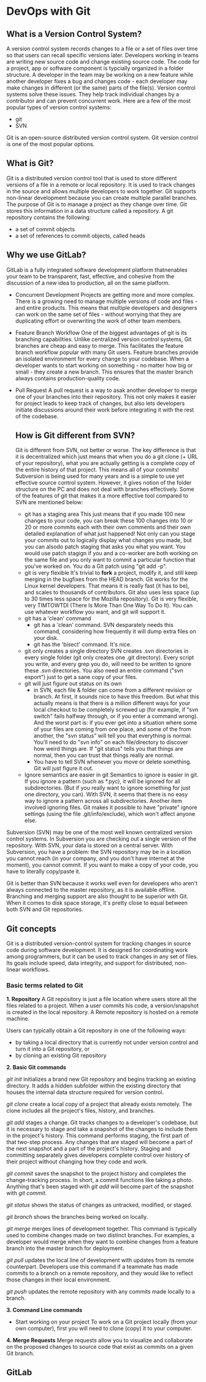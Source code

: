 # DevOps with Git #

## What is a Version Control System? ##
A version control system records changes to a file or a set of files over time so that users can recall specific versions later. Developers working in teams are writing new source code and change existing source code. The code for a project, app or software component is typcially organized in a folder structure. A developer in the team may be working on a new feature while another developer fixes a bug and changes code - each developer may make changes in different (or the same) parts of the file(s).
Version control systems solve these issues. They help track individual changes by a contributor and can prevent concurrent work.
Here are a few of the most popular types of version control systems:
* git
* SVN

Git is an open-source distributed version control system. Git version control is one of the most popular options.

## What is Git? ##
Git is a distributed version control tool that is used to store different versions of a file in a remote or local repository. It is used to track changes in the source and allows multiple developers to work together.
Git supports non-linear development because you can create multiple parallel branches. The purpose of Git is to manage a project as they change over time. Git stores this information in a data structure called a repository. 
A git repository contains the following:
- a set of commit objects
- a set of references to commit objects, called heads

## Why we use GitLab? ##
GitLab is a fully integrated software development platform thatnenables your team to be transparent, fast, effective, and cohesive from the discussion of a new idea to production, all on the same platform.

- Concurrent Development
  Projects are getting more and more complex. There is a growing need to manage multiple versions of code and files - and entire products.
  This means that multiple developers and designers can work on the same set of files - without worrying that they are duplicating effort or overwriting the work of other team members.

- Feature Branch Workflow
  One of the biggest advantages of git is its branching capabilities. Unlike centralized version control systems, Git branches are cheap and easy to merge. This facilitates the feature branch workflow popular with many Git users. Feature branches provide an isolated environment for every change to your codebase. When a developer wants to start working on something - no matter how big or small - they create a new branch. This ensures that the master branch always contains production-quality code.

- Pull Request
  A pull request is a way to asak another developer to merge one of your branches into their repository. This not only makes it easier for project leads to keep track of changes, but also lets developers initiate discussions around their work before integrating it with the rest of the codebase.

  ## How is Git different from SVN? ##
  Git is different from SVN, not better or worse. The key difference is that it is decentralized which just means that when you do a git clone (+ URL of your repository), what you are actually getting is a complete copy of the entire history of that project. This means all of your commits!
  Subversion is being used for many years and is a simple to use yet effective source control system. However, it gives notion of the folder structure on the PC and does not deal with branches effectively.
  Some of the features of git that makes it a more effective tool compared to SVN are mentioned below:
  + git has a staging area
    This just means that if you made 100 new changes to your code, you can break these 100 changes into 10 or 20 or more commits each with their own comments and their own detailed explanation of what just happened! Not only can you stage your commits out to logically display what changes you made, but you can alsodo patch staging that asks you what you want. You would use patch stagign if you and a co-worker are both working on the same file and you only want to commit a particular function that you've worked on. You do a Git patch using "git add -p".
  + git is very flexible
    It's trivial to **fork** a project, modify it, and still keep merging in the bugfixes from the HEAD branch. Git works for the Linux kernel developers. That means it is really fast (it has to be), and scales to thousands of contributors. Git also uses less space (up to 30 times less space for the Mozilla repository). Git is very flexible, very TIMTOWTDI (There Is More Than One Way To Do It). You can use whatever workflow you want, and git will support it.
  + git has a 'clean' command
    * git has a 'clean' command. SVN desparately needs this command, considering how frequently it will dump extra files on your disk.
    * git has the 'bisect' command. It's nice.
  + git only creates a single directory
    SVN creates .svn directories in every single folder (git only creates one .git directory). Every script you write, and every grep you do, will need to be written to ignore these .svn directories. You also need an entire command ("svn export") just to get a sane copy of your files.
  + git will just figure out status on its own
    * in SVN, each file & folder can come from a different revision or branch. At first, it sounds nice to have this freedom. But what this actually means is that there is a million different ways for your local checkout to be completely screwed up (for example, if "svn switch" fails halfway through, or if you enter a command wrong). And the worst part is: if you ever get into a situation where some of your files are coming from one place, and some of the from another, the "svn status" will tell you that everything is normal. You'll need to do "svn info" on each file/directory to discover how weird things are. If "git status" tells you that things are normal, then you can trust that things really are normal.
    * You have to tell SVN whenever you move or delete something. Git will just figure it out.
  + Ignore semantics are easier in git
    Semantics to ignore is easier in git. If you ignore a pattern (such as *.pyc), it will be ignored for all subdirectories. (But if you really want to ignore something for just one directory, you can). With SVN, it seems that there is no easy way to ignore a pattern across all subdirectories. 
    Another item involved ignoring files. Git makes it possible to have "private" ignore settings (using the file .git/info/exclude), which won't affect anyone else.

Subversion (SVN) may be one of the most well known centralized version control systems. In Subversion you are checking out a single version of the repository. With SVN, your data is stored on a central server.
With Subversion, you have a problem: the SVN repository may be in a location you cannot reach (in your company, and you don't have internet at the moment), you cannot commit. If you want to make a copy of your code, you have to literally copy/paste it.

Git is better than SVN because it works well even for developers who aren't always connected to the master repository, as it is available offline. Branching and merging support are also thought to be superior with Git. When it comes to disk space storage, it's pretty close to equal between both SVN and Git repositories.

## Git concepts ##
Git is a distributed version-control system for tracking changes in source code during software development. It is designed for coordinating work among programmers, but it can be used to track changes in any set of files. Its goals include speed, data integrity, and support for distributed, non-linear workflows.

### Basic terms related to Git ###

**1. Repository**
A Git repository is just a file location where users store all the files related to a project. When a user commits his code, a version/snapshot is created in the local repository. A Remote repository is hosted on a remote machine.

Users can typically obtain a Git repository in one of the following ways:
- by taking a local directory that is currently not under version control and turn it into a Git repository, or
- by cloning an existing Git repository

**2. Basic Git commands**

*git init*
initializes a brand new Git repository and begins tracking an existing directory. It adds a hidden subfolder within the existing directory that houses the internal data structure required for version control.

*git clone*
create a local copy of a project that already exists remotely. The clone includes all the project's files, history, and branches.

*git add*
stages a change. Git tracks changes to a developer's codebase, but it is necessary to stage and take a snapshot of the changes to include them in the project's history. This command performs staging, the first part of that two-step process. Any changes that are staged will become a part of the next snapshot and a part of the project's history. Staging and committing separately gives developers complete control over history of their project without changing how they code and work.

*git commit*
saves the snapshot to the project history and completes the change-tracking process. In short, a commit functions like taking a photo. Anything that's been staged with *git add* will become part of the snapshot with *git commit*.

*git status*
shows the status of changes as untracked, modified, or staged.

*git branch*
shows the branches being worked on locally.

*git merge*
merges lines of development together. This command is typically used to combine changes made on two distinct branches. For examples, a developer would merge when they want to combine changes from a feature branch into the master branch for deployment.

*git pull*
updates the local line of development with updates from its remote counterpart. Developers use this command if a teammate has made commits to a branch on a remote repository, and they would like to reflect those changes in their local environment.

*git push*
updates the remote repository with any commits made locally to a branch.

**3. Command Line commands**

- Start working on your project
  To work on a Git project locally (from your own computer), first you will need to clone (copy) it to your computer.

**4. Merge Requests**
Merge requests allow you to visualize and collaborate on the proposed changes to source code that exist as commits on a given Git branch.

## GitLab ##

